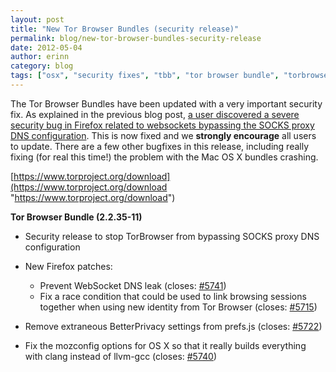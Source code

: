 ```yaml
---
layout: post
title: "New Tor Browser Bundles (security release)"
permalink: blog/new-tor-browser-bundles-security-release
date: 2012-05-04
author: erinn
category: blog
tags: ["osx", "security fixes", "tbb", "tor browser bundle", "torbrowser"]
---
```


The Tor Browser Bundles have been updated with a very important security fix. As explained in the previous blog post, [a user discovered a severe security bug in Firefox related to websockets bypassing the SOCKS proxy DNS configuration](https://blog.torproject.org/blog/firefox-security-bug-proxy-bypass-current-tbbs). This is now fixed and we **strongly encourage** all users to update. There are a few other bugfixes in this release, including really fixing (for real this time!) the problem with the Mac OS X bundles crashing.

[https://www.torproject.org/download](https://www.torproject.org/download "https://www.torproject.org/download")

**Tor Browser Bundle (2.2.35-11)**

- Security release to stop TorBrowser from bypassing SOCKS proxy DNS configuration
- New Firefox patches:

  - Prevent WebSocket DNS leak (closes: [#5741](https://trac.torproject.org/projects/tor/ticket/5741))
  - Fix a race condition that could be used to link browsing sessions together when using new identity from Tor Browser (closes: [#5715](https://trac.torproject.org/projects/tor/ticket/5715))
- Remove extraneous BetterPrivacy settings from prefs.js (closes: [#5722](https://trac.torproject.org/projects/tor/ticket/))
- Fix the mozconfig options for OS X so that it really builds everything with clang instead of llvm-gcc (closes: [#5740](https://trac.torproject.org/projects/tor/ticket/))

